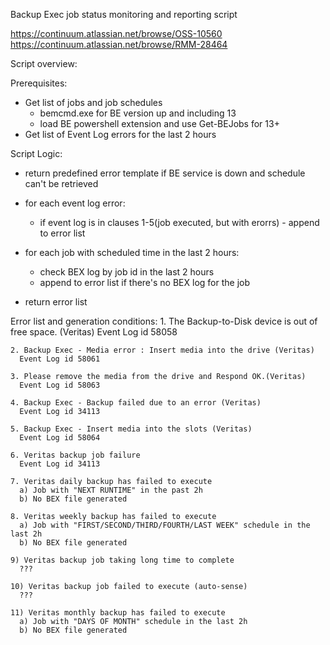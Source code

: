 Backup Exec job status monitoring and reporting script

https://continuum.atlassian.net/browse/OSS-10560
https://continuum.atlassian.net/browse/RMM-28464

Script overview:

Prerequisites:
 - Get list of jobs and job schedules
   - bemcmd.exe for BE version up and including 13
   - load BE powershell extension and use Get-BEJobs for 13+
 - Get list of Event Log errors for the last 2 hours

Script Logic:
- return predefined error template if BE service is down and schedule can't be retrieved

- for each event log error:
  - if event log is in clauses 1-5(job executed, but with erorrs) - append to error list

- for each job with scheduled time in the last 2 hours:
  - check BEX log by job id in the last 2 hours
  - append to error list if there's no BEX log for the job

- return error list

Error list and generation conditions:
    1. The Backup-to-Disk device is out of free space. (Veritas)
      Event Log id 58058
       
    2. Backup Exec - Media error : Insert media into the drive (Veritas)
      Event Log id 58061
      
    3. Please remove the media from the drive and Respond OK.(Veritas)
      Event Log id 58063
      
    4. Backup Exec - Backup failed due to an error (Veritas)
      Event Log id 34113
      
    5. Backup Exec - Insert media into the slots (Veritas)
      Event Log id 58064
    
    6. Veritas backup job failure
      Event Log id 34113
      
    7. Veritas daily backup has failed to execute
      a) Job with "NEXT RUNTIME" in the past 2h
      b) No BEX file generated
      
    8. Veritas weekly backup has failed to execute
      a) Job with "FIRST/SECOND/THIRD/FOURTH/LAST WEEK" schedule in the last 2h
      b) No BEX file generated
      
    9) Veritas backup job taking long time to complete
      ???
      
    10) Veritas backup job failed to execute (auto-sense)
      ???
      
    11) Veritas monthly backup has failed to execute
      a) Job with "DAYS OF MONTH" schedule in the last 2h
      b) No BEX file generated 
